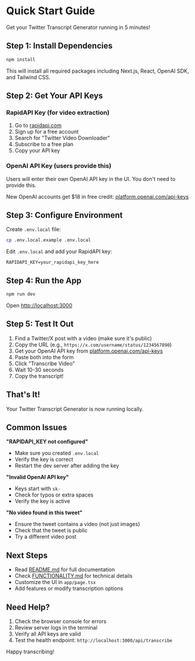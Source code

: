 # Quick Start Guide

Get your Twitter Transcript Generator running in 5 minutes!

## Step 1: Install Dependencies

```bash
npm install
```

This will install all required packages including Next.js, React, OpenAI SDK, and Tailwind CSS.

## Step 2: Get Your API Keys

### RapidAPI Key (for video extraction)

1. Go to [rapidapi.com](https://rapidapi.com/)
2. Sign up for a free account
3. Search for "Twitter Video Downloader"
4. Subscribe to a free plan
5. Copy your API key

### OpenAI API Key (users provide this)

Users will enter their own OpenAI API key in the UI. You don't need to provide this.

New OpenAI accounts get $18 in free credit: [platform.openai.com/api-keys](https://platform.openai.com/api-keys)

## Step 3: Configure Environment

Create `.env.local` file:

```bash
cp .env.local.example .env.local
```

Edit `.env.local` and add your RapidAPI key:

```env
RAPIDAPI_KEY=your_rapidapi_key_here
```

## Step 4: Run the App

```bash
npm run dev
```

Open [http://localhost:3000](http://localhost:3000)

## Step 5: Test It Out

1. Find a Twitter/X post with a video (make sure it's public)
2. Copy the URL (e.g., `https://x.com/username/status/1234567890`)
3. Get your OpenAI API key from [platform.openai.com/api-keys](https://platform.openai.com/api-keys)
4. Paste both into the form
5. Click "Transcribe Video"
6. Wait 10-30 seconds
7. Copy the transcript!

## That's It!

Your Twitter Transcript Generator is now running locally.

## Common Issues

**"RAPIDAPI_KEY not configured"**
- Make sure you created `.env.local`
- Verify the key is correct
- Restart the dev server after adding the key

**"Invalid OpenAI API key"**
- Keys start with `sk-`
- Check for typos or extra spaces
- Verify the key is active

**"No video found in this tweet"**
- Ensure the tweet contains a video (not just images)
- Check that the tweet is public
- Try a different video post

## Next Steps

- Read [README.md](./README.md) for full documentation
- Check [FUNCTIONALITY.md](./FUNCTIONALITY.md) for technical details
- Customize the UI in `app/page.tsx`
- Add features or modify transcription options

## Need Help?

1. Check the browser console for errors
2. Review server logs in the terminal
3. Verify all API keys are valid
4. Test the health endpoint: `http://localhost:3000/api/transcribe`

Happy transcribing!
